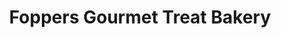 ---
title: "Foppers Gourmet Treat Bakery"
url: /logansport/foppers-gourmet-treat-bakery/
shop: wholesale
---